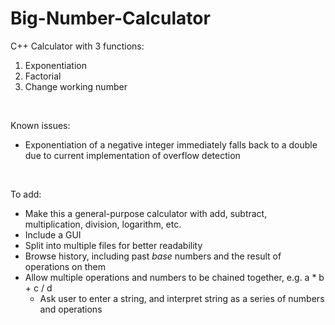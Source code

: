 # Big-Number-Calculator

C++ Calculator with 3 functions:
  1. Exponentiation
  2. Factorial
  3. Change working number

<br>

Known issues:
  - Exponentiation of a negative integer immediately falls back to a double due to current implementation of overflow detection

<br>

To add:
  - Make this a general-purpose calculator with add, subtract, multiplication, division, logarithm, etc.
  - Include a GUI
  - Split into multiple files for better readability
  - Browse history, including past *base* numbers and the result of operations on them
  - Allow multiple operations and numbers to be chained together, e.g. a * b + c / d
    - Ask user to enter a string, and interpret string as a series of numbers and operations
